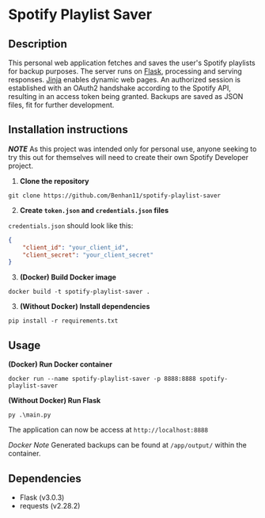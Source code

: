 # Spotify Playlist Saver

## Description
This personal web application fetches and saves the user's Spotify playlists for backup purposes.
The server runs on [Flask](https://flask.palletsprojects.com/en), processing and serving responses.
[Jinja](https://jinja.palletsprojects.com/en) enables dynamic web pages. An authorized session is 
established with an OAuth2 handshake according to the Spotify API, resulting in an access token 
being granted. Backups are saved as JSON files, fit for further development.


## Installation instructions
***NOTE*** As this project was intended only for personal use, anyone seeking to try this out for themselves
will need to create their own Spotify Developer project.

1. **Clone the repository**
```
git clone https://github.com/Benhan11/spotify-playlist-saver
```

2. **Create `token.json` and `credentials.json` files**

`credentials.json` should look like this:

```json
{
    "client_id": "your_client_id",
    "client_secret": "your_client_secret"
}
```

3. **(Docker) Build Docker image**
```
docker build -t spotify-playlist-saver .
```

3. **(Without Docker) Install dependencies**
```
pip install -r requirements.txt
```

## Usage
**(Docker) Run Docker container**
```
docker run --name spotify-playlist-saver -p 8888:8888 spotify-playlist-saver
```

**(Without Docker) Run Flask**
```
py .\main.py
```

The application can now be access at `http://localhost:8888`

*Docker Note* Generated backups can be found at `/app/output/` within the container.


## Dependencies
- Flask (v3.0.3)
- requests (v2.28.2)

